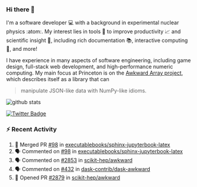### Hi there 👋 

I'm a software developer 💻 with a background in experimental nuclear physics :atom:. My interest lies in tools :wrench: to improve productivity :chart_with_upwards_trend: and scientific insight :telescope:, including rich documentation 📚, interactive computing 🧮, and more! 

I have experience in many aspects of software engineering, including game design, full-stack web development, and high-performance numeric computing. My main focus at Princeton is on the [Awkward Array project](awkward-array.org/), which describes itself as a library that can 
> manipulate JSON-like data with NumPy-like idioms.

![github stats](https://github-readme-stats.vercel.app/api?username=agoose77&show_icons=true&hide_rank=true&hide_title=true&bg_color=30,e76445,904e95&text_color=efe3ec&icon_color=efe3ec)
<!--
**agoose77/agoose77** is a ✨ _special_ ✨ repository because its `README.md` (this file) appears on your GitHub profile.

Here are some ideas to get you started:

- 🔭 I’m currently working on ...
- 🌱 I’m currently learning ...
- 👯 I’m looking to collaborate on ...
- 🤔 I’m looking for help with ...
- 💬 Ask me about ...
- 📫 How to reach me: ...
- 😄 Pronouns: ...
- ⚡ Fun fact: ...
-->

[![Twitter Badge](https://img.shields.io/twitter/follow/agoose77?style=flat-square&logo=Twitter&logoColor=white&color=cornflowerblue)](https://twitter.com/agoose77)

### :zap: Recent Activity

<!--START_SECTION:activity-->
1. 🎉 Merged PR [#98](https://github.com/executablebooks/sphinx-jupyterbook-latex/pull/98) in [executablebooks/sphinx-jupyterbook-latex](https://github.com/executablebooks/sphinx-jupyterbook-latex)
2. 🗣 Commented on [#98](https://github.com/executablebooks/sphinx-jupyterbook-latex/pull/98#issuecomment-1847203119) in [executablebooks/sphinx-jupyterbook-latex](https://github.com/executablebooks/sphinx-jupyterbook-latex)
3. 🗣 Commented on [#2853](https://github.com/scikit-hep/awkward/issues/2853#issuecomment-1847142906) in [scikit-hep/awkward](https://github.com/scikit-hep/awkward)
4. 🗣 Commented on [#432](https://github.com/dask-contrib/dask-awkward/issues/432#issuecomment-1847141730) in [dask-contrib/dask-awkward](https://github.com/dask-contrib/dask-awkward)
5. 💪 Opened PR [#2879](https://github.com/scikit-hep/awkward/pull/2879) in [scikit-hep/awkward](https://github.com/scikit-hep/awkward)
<!--END_SECTION:activity-->
